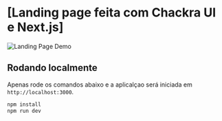 # [Landing page feita com Chackra UI e Next.js]


![Landing Page Demo](demo/demo.gif)

## Rodando localmente

Apenas rode os comandos abaixo e a aplicalçao será iniciada em `http://localhost:3000`.

```bash
npm install
npm run dev
```
